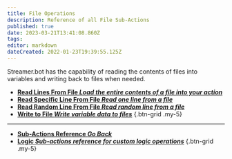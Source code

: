 ```yaml
---
title: File Operations
description: Reference of all File Sub-Actions
published: true
date: 2023-03-21T13:41:08.860Z
tags: 
editor: markdown
dateCreated: 2022-01-23T19:39:55.125Z
---
```


Streamer.bot has the capability of reading the contents of files into variables and writing back to files when needed.

* [<i class="mdi mdi-text-box-search primary--text"></i>**Read Lines From File *Load the entire contents of a file into your action***](/Sub-Actions/File/Read-Lines-From-File)
* [<i class="mdi mdi-file-document primary--text"></i>**Read Specific Line From File *Read one line from a file***](/Sub-Actions/File/Read-Specific-Line-From-File)
* [<i class="mdi mdi-file-document primary--text"></i>**Read Random Line From File *Read random line from a file***](/Sub-Actions/File/Read-Random-Line-From-File)
* [<i class="mdi mdi-file-document-edit primary--text"></i>**Write to File *Write variable data to files***](/Sub-Actions/File/Write-To-File)
{.btn-grid .my-5}

---
  
- [<i class="mdi mdi-chevron-left"></i>**Sub-Actions Reference *Go Back***](/Sub-Actions)
- [<i class="mdi mdi-state-machine primary--text"></i> **Logic *Sub-actions reference for custom logic operations***](/Sub-Actions/Logic)
{.btn-grid .my-5}